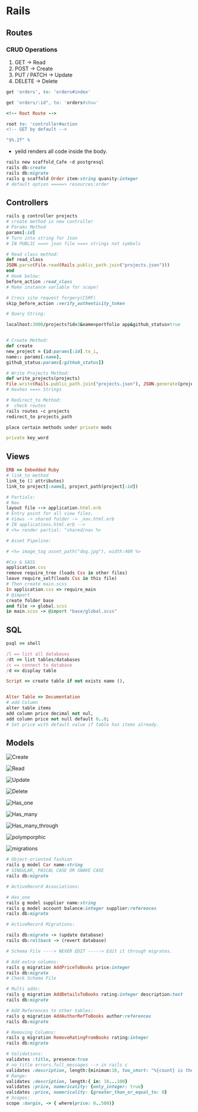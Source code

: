 # **Rails**

## **Routes**

### **CRUD Operations**

1. GET -> Read
1. POST -> Create
1. PUT / PATCH -> Update
1. DELETE -> Delete

```ruby
get 'orders', to: 'orders#index'

get 'orders/:id", to: 'orders#show'

<!-- Root Route -->

root to: 'controller#action
<!-- GET by default -->

"$%.2f" %
```

- yeild renders all code inside the body.

```ruby
rails new scaffold_Cafe -d postgresql
rails db:create
rails db:migrate
rails g scaffold Order item:string quanity:integer
# default option =====> resources:order
```

## **Controllers**

```ruby
rails g controller projects
# create method in new controller
# Params Method
params[:id]
# Turn into string for Json
# IN PUBLIC ===> json file ===> strings not symbols

# Read class method:
def read_class
JSON.parse(File.read(Rails.public_path.join("projects.json")))
end
# Hook below:
before_action :read_class
# Make instance variable for scope!

# Cross site request forgery(CSRF)
skip_before_action :verify_authenticity_token

# Query String:

localhost:3000/projects?id=3&name=portfolio app&github_status=true


# Create Method:
def create
new_project = {id:params[:id].to_i, 
name:: params[:name], 
github_status:params[:github_status]}

# Write Projects Method:
def write_projects(projects)
File.write(Rails.public_path.join("projects.json"), JSON.generate(projects))
# Hashes ===> Strings

# Redirect_to Method:
#  check routes
rails routes -c projects
redirect_to projects_path

place certain methods under private mods

private key_word
```

## **Views**

```ruby
ERB == Embedded Ruby
# link_to method
link_to (2 attributes)
link_to project[:name], project_path(project[:id])

# Partials:
# Nav
layout file --> application.html.erb
# Entry point for all view files.
# Views -> shared folder -> _nav.html.erb
# IN applications.html.erb -->
# <%= render partial: "shared/nav %>

# Asset Pipeline:

# <%= image_tag asset_path("dog.jpg"), width:400 %>

#Css & SASS
application.css
remove require_tree (loads Css in other files)
leave require_self(loads Css in this file)
# Then create main.scss
In application.css => require_main
# @import
create folder base
and file -> global.scss
in main.scss -> @import "base/global.scss"
```

## **SQL**

```ruby
psql == shell

/l == list all databases
/dt == list tables/databases
/c == connect to database
/d == display table

Script => create table if not exists name (),


Alter Table => Documentation
# add Column
alter table items
add column price decimal not nul,
add column price not null default 0..0;
# Set price with default value if table has items already.
```

## **Models**

<!-- CRUD: -->

![Create](/images/model_create.jpeg)

![Read](/images/model_read.jpeg)

![Update](/images/model_update.jpeg)

![Delete](/images/model_delete.jpeg)

![Has_one](/images/model_has_one.jpeg)

![Has_many](/images/model_has_many.jpeg)

![Has_many_through](/images/model_has_many_through.jpeg)

![polymporphic](/images/model_polymporphic.jpeg)

![migrations](/images/model_migrations.jpeg)

```ruby
# Object-oriented fashion
rails g model Car name:string
# SINGULAR, PASCAL CASE OR SNAKE CASE
rails db:migrate

# ActiveRecord Associations:

# Has_one
rails g model supplier name:string
rails g model account balance:integer supplier:references
rails db:migrate

# ActiveRecord Migrations:

rails db:migrate -> (update database)
rails db:rollback -> (revert database)

# Schema File ----> NEVER EDIT -----> Edit it through migrates.

# Add extra columns:
rails g migration AddPriceToBooks price:integer
rails db:migrate
# Check Schema File

# Multi adds:
rails g migration AddDetailsToBooks rating:integer description:text
rails db:migrate

# Add References to other tables:
rails g migration AddAuthorRefToBooks author:references
rails db:migrate

# Removing Columns:
rails g migration RemoveRatingFromBooks rating:integer
rails db:migrate

# Validations:
validates :title, presence:true
# no_title errors.full_messages --> in rails c
validates :description, length:{minimum:10, too_short: "%{count} is the miniumum number of characters!"}
# Range:
validates :description, length:{ in: 10...100}
validates :price, numericality: {only_integer: true}
validates :price, numericality: {greater_than_or_equal_to: 0}
# Scopes:
scope :bargin, -> { where(price: 0..500)}
```

